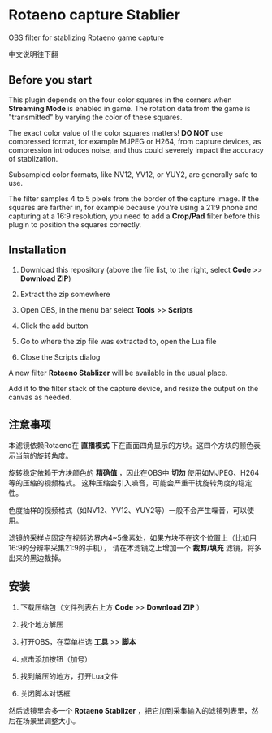 # Rotaeno capture Stablier
OBS filter for stablizing Rotaeno game capture

中文说明往下翻

## Before you start
This plugin depends on the four color squares in the corners when **Streaming Mode** is enabled in game.
The rotation data from the game is "transmitted" by varying the color of these squares.

The exact color value of the color squares matters! **DO NOT** use compressed format, for example MJPEG
or H264, from capture devices, as compression introduces noise, and thus could severely impact the
accuracy of stablization.

Subsampled color formats, like NV12, YV12, or YUY2, are generally safe to use.

The filter samples 4 to 5 pixels from the border of the capture image. If the squares are farther in,
for example because you're using a 21:9 phone and capturing at a 16:9 resolution, you need to
add a **Crop/Pad** filter before this plugin to position the squares correctly.

## Installation
1. Download this repository (above the file list, to the right, select **Code** >> **Download ZIP**)

2. Extract the zip somewhere

3. Open OBS, in the menu bar select **Tools** >> **Scripts**

4. Click the add button

5. Go to where the zip file was extracted to, open the Lua file

6. Close the Scripts dialog

A new filter **Rotaeno Stablizer** will be available in the usual place.

Add it to the filter stack of the capture device, and resize the output on the canvas as needed.

## 注意事项
本滤镜依赖Rotaeno在 **直播模式** 下在画面四角显示的方块。这四个方块的颜色表示当前的旋转角度。

旋转稳定依赖于方块颜色的 **精确值** ，因此在OBS中 **切勿** 使用如MJPEG、H264等的压缩的视频格式。
这种压缩会引入噪音，可能会严重干扰旋转角度的稳定性。

色度抽样的视频格式（如NV12、YV12、YUY2等）一般不会产生噪音，可以使用。

滤镜的采样点固定在视频边界内4~5像素处，如果方块不在这个位置上（比如用16:9的分辨率采集21:9的手机），
请在本滤镜之上增加一个 **裁剪/填充** 滤镜，将多出来的黑边裁掉。

## 安装
1. 下载压缩包（文件列表右上方 **Code** >> **Download ZIP** ）

2. 找个地方解压

3. 打开OBS，在菜单栏选 **工具** >> **脚本**

4. 点击添加按钮（加号）

5. 找到解压的地方，打开Lua文件

6. 关闭脚本对话框

然后滤镜里会多一个 **Rotaeno Stablizer** ，把它加到采集输入的滤镜列表里，然后在场景里调整大小。
